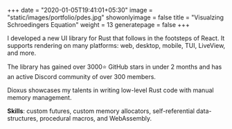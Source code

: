 +++
date = "2020-01-05T19:41:01+05:30"
image = "static/images/portfolio/pdes.jpg"
showonlyimage = false
title = "Visualzing Schroedingers Equation"
weight = 13
generatepage = false
+++

I developed a new UI library for Rust that follows in the footsteps of React. It supports rendering on many platforms: web, desktop, mobile, TUI, LiveView, and more.

The library has gained over 3000⭐️ GitHub stars in under 2 months and has an active Discord community of over 300 members.

Dioxus showcases my talents in writing low-level Rust code with manual memory management.

**Skills**: custom futures, custom memory allocators, self-referential data-structures, procedural macros, and WebAssembly.
